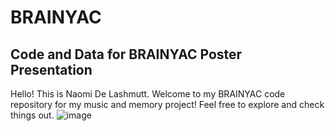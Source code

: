 # BRAINYAC
## Code and Data for BRAINYAC Poster Presentation
Hello! This is Naomi De Lashmutt. Welcome to my BRAINYAC code repository for my music and memory project! Feel free to explore and check things out.
![image](https://user-images.githubusercontent.com/87200533/129229541-3877f6d5-058b-4210-ad87-204aacd85b5e.png)
